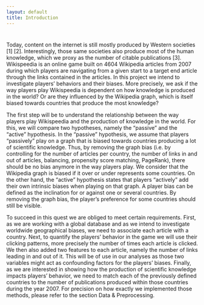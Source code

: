 ```yaml
---
layout: default
title: Introduction
---
```


#
Today, content on the internet is still mostly produced by Western societies [1] [2]. Interestingly, those same societies also produce most of the human knowledge, which we proxy as the number of citable publications [3]. Wikispeedia is an online game built on 4604 Wikipedia articles from 2007 during which players are navigating from a given start to a target end article through the links contained in the articles. In this project we intend to investigate players’ behaviors and their biases. More precisely, we ask if the way players play Wikispeedia is dependent on how knowledge is produced in the world? Or are they influenced by the Wikipedia graph, which is itself biased towards countries that produce the most knowledge?

The first step will be to understand the relationship between the way players play Wikispeedia and the production of knowledge in the world.
For this, we will compare two hypotheses, namely the “passive” and the “active” hypothesis. In the “passive” hypothesis, we assume that players “passively” play on a graph that is biased towards countries producing a lot of scientific knowledge. Thus, by removing the graph bias (i.e. by controlling for the number of articles per country, the number of links in and out of articles, balancing, propensity score matching, PageRank), there should be no bias anymore in the way players play. We consider that the Wikipedia graph is biased if it over or under represents some countries. On the other hand, the “active” hypothesis states that players “actively” add their own intrinsic biases when playing on that graph. A player bias can be defined as the inclination for or against one or several countries. By removing the graph bias, the player’s preference for some countries should still be visible. 

To succeed in this quest we are obliged to meet certain requirements. First, as we are working with a global database and as we intend to investigate worldwide geographical biases, we need to associate each article with a country.  Next, to quantify the players’ behavior in the game we will use their clicking patterns, more precisely the number of times each article is clicked. We then also added two features to each article, namely the number of links leading in and out of it. This will be of use in our analyses as those two variables might act as confounding factors for the players’ biases. Finally, as we are interested in showing how the production of scientific knowledge impacts players’ behavior, we need to match each of the previously defined countries to the number of publications produced within those countries during the year 2007. For precision on how exactly we implemented those methods, please refer to the section Data & Preprocessing. 
